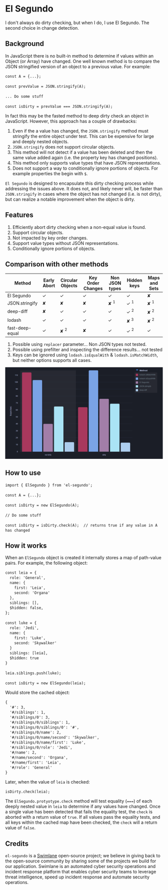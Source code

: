 # El Segundo

I don't always do dirty checking, but when I do, I use El Segundo.  The second choice in change detection.

## Background

In JavaScript there is no built-in method to determine if values within an Object (or Array) have changed.  One well known method is to compare the JSON stringified version of an object to a previous value.  For example:

```
const A = {...};

const prevValue = JSON.stringify(A);

... Do some stuff

const isDirty = prevValue === JSON.stringify(A);
```

In fact this may be the fasted method to deep dirty check an object in JavaScript.  However, this approach has a couple of drawbacks:

1) Even if the a value has changed, the `JSON.stringify` method must stringify the entire object under test.  This can be expensive for large and deeply nested objects.
2) `JSON.stringify` does not support circular objects.
2) This method will not detect if a value has been deleted and then the same value added again (i.e. the property key has changed positions).
4) This method only supports value types that have JSON representations.
5) Does not support a way to conditionally ignore portions of objects.  For example properties the begin with `$`.

`El Segundo` is designed to encapsulate this dirty checking process while addressing the issues above.  It does not, and likely never will, be faster than `JSON.stringify` in cases where the object has not changed (i.e. is not dirty), but can realize a notable improvement when the object is dirty.

## Features

1) Efficiently abort dirty checking when a non-equal value is found.
2) Support circular objects.
3) Not impacted by key order changes.
4) Support value types without JSON representations.
5) Conditionally ignore portions of objects.

## Comparison with other methods

| Method          | Early Abort | Circular Objects | Key Order Changes | Non JSON types | Hidden keys    | Maps and Sets  |
|-----------------|-------------|------------------|-------------------|----------------|----------------|----------------|
| El Segundo      | ✓           | ✓                | ✓                 | ✓              | ✓              | ✘              |
| JSON.stringify  | ✘           | ✘                | ✘                 | ✘ <sup>1</sup> | ✓ <sup>1</sup> | ✘ <sup>1</sup> |
| deep-diff       | ✘           | ✓                | ✓                 | ✓              | ✓ <sup>2</sup> | ✘ <sup>2<sup>  |
| lodash          | ✓           | ✓                | ✓                 | ✓              | ✘ <sup>3<sup>  | ✘ <sup>2<sup>  |
| fast-deep-equal | ✓           | ✘ <sup>2</sup>   | ✘                 | ✓              | ✓ <sup>2</sup> | ✓              |

1. Possible using `replacer` parameter... Non JSON types not tested.
2. Possible using prefilter and inspecting the difference results... not tested
3. Keys can be ignored using `lodash.isEqualWith` & `lodash.isMatchWidth`, but neither options supports all cases.

![alt text](benchmarks.png)

## How to use

```
import { ElSegundo } from 'el-segundo';

const A = {...};

const isDirty = new ElSegundo(A);

// Do some stuff

const isDirty = isDirty.check(A);  // returns true if any value in A has changed
```

## How it works

When an `ElSegundo` object is created it internally stores a map of path-value pairs.  For example, the following object:

```
const leia = {
  role: 'General',
  name: {
    first: 'Leia',
    second: 'Organa'
  },
  siblings: [],
  $hidden: false,
};

const luke = {
  role: 'Jedi',
  name: {
    first: 'Luke',
    second: 'Skywalker'
  }
  siblings: [leia],
  $hidden: true
}

leia.siblings.push(luke);

const isDirty = new ElSegundo(leia);
```

Would store the cached object:

```
{
  '#': 3,
  '#/siblings': 1,
  '#/siblings/0': 3,
  '#/siblings/0/siblings': 1,
  '#/siblings/0/siblings/0': '#',
  '#/siblings/0/name': 2,
  '#/siblings/0/name/second': 'Skywalker',
  '#/siblings/0/name/first': 'Luke',
  '#/siblings/0/role': 'Jedi',
  '#/name': 2,
  '#/name/second': 'Organa',
  '#/name/first': 'Leia',
  '#/role': 'General'
}
```

Later, when the value of `leia` is checked:

```
isDirty.check(leia);
```

The `ElSegundo.protyotype.check` method will test equality (`===`) of each deeply nested value in `leia` to determine if any values have changed.  Once a single value has been detected that fails the equality test, the `check` is aborted with a return value of `true`.  If all values pass the equality tests, and all keys within the cached map have been checked, the `check` will a return value of `false`.

## Credits

`el-segundo` is a [Swimlane](http://swimlane.com) open-source project; we believe in giving back to the open-source community by sharing some of the projects we build for our application. Swimlane is an automated cyber security operations and incident response platform that enables cyber security teams to leverage threat intelligence, speed up incident response and automate security operations.
